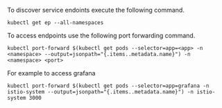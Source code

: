 To discover service endoints execute the following command.
```
kubectl get ep --all-namespaces
```

To access endpoints use the following port forwarding command.

```
kubectl port-forward $(kubectl get pods --selector=app=<app> -n <namespace> --output=jsonpath="{.items..metadata.name}") -n <namespace> <port>
```

For example to access grafana
```
kubectl port-forward $(kubectl get pods --selector=app=grafana -n istio-system --output=jsonpath="{.items..metadata.name}") -n istio-system 3000
```
